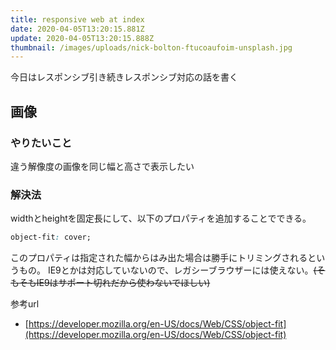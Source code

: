 ```yaml
---
title: responsive web at index
date: 2020-04-05T13:20:15.881Z
update: 2020-04-05T13:20:15.888Z
thumbnail: /images/uploads/nick-bolton-ftucoaufoim-unsplash.jpg
---
```

今日はレスポンシブ引き続きレスポンシブ対応の話を書く

## 画像

### やりたいこと

違う解像度の画像を同じ幅と高さで表示したい

### 解決法

widthとheightを固定長にして、以下のプロパティを追加することでできる。
```css
object-fit: cover;
```
このプロパティは指定された幅からはみ出た場合は勝手にトリミングされるというもの。
IE9とかは対応していないので、レガシーブラウザーには使えない。~~(そもそもIE9はサポート切れだから使わないでほしい)~~

参考url

-   [https://developer.mozilla.org/en-US/docs/Web/CSS/object-fit](https://developer.mozilla.org/en-US/docs/Web/CSS/object-fit)